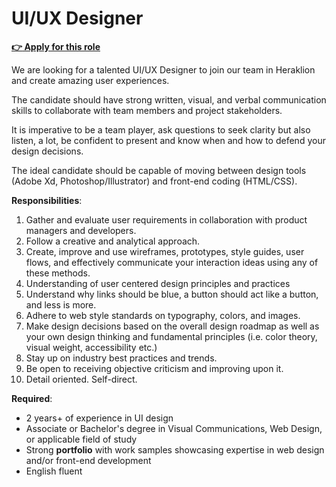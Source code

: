 # UI/UX Designer
<a href="https://www.netmechanics.gr/el/career-406/ui-ux-designer-994" target="_blank">**:point_right: Apply for this role**</a>

We are looking for a talented UI/UX Designer to join our team in Heraklion and create amazing user experiences.

The candidate should have strong written, visual, and verbal communication skills to collaborate with team members and project stakeholders.

It is imperative to be a team player, ask questions to seek clarity but also listen, a lot, be confident to present and know when and how to defend your design decisions.

The ideal candidate should be capable of moving between design tools (Adobe Xd, Photoshop/Illustrator) and front-end coding (HTML/CSS).

**Responsibilities**:
1.  Gather and evaluate user requirements in collaboration with product managers and developers.
2.  Follow a creative and analytical approach.
3.  Create, improve and use wireframes, prototypes, style guides, user flows, and effectively communicate your interaction ideas using any of these methods.
4.  Understanding of user centered design principles and practices
5.  Understand why links should be blue, a button should act like a button, and less is more.
6.  Adhere to web style standards on typography, colors, and images.
7.  Make design decisions based on the overall design roadmap as well as your own design thinking and fundamental principles (i.e. color theory, visual weight, accessibility etc.)
8.  Stay up on industry best practices and trends.
9.  Be open to receiving objective criticism and improving upon it.
10.  Detail oriented. Self-direct.

**Required**:
-   2 years+ of experience in UI design
-   Associate or Bachelor's degree in Visual Communications, Web Design, or applicable field of study
-   Strong **portfolio** with work samples showcasing expertise in web design and/or front-end development
-   English fluent
